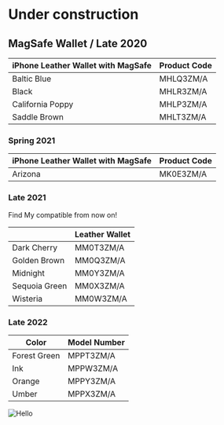 # Under construction

## MagSafe Wallet / Late 2020

| iPhone Leather Wallet with MagSafe | Product Code |
| ---------------------------------- | ------------ |
| Baltic Blue                        | MHLQ3ZM/A    |
| Black                              | MHLR3ZM/A    |
| California Poppy                   | MHLP3ZM/A    |
| Saddle Brown                       | MHLT3ZM/A    |

### Spring 2021

| iPhone Leather Wallet with MagSafe | Product Code |
| ---------------------------------- | ------------ |
| Arizona                            | MK0E3ZM/A    |

### Late 2021

Find My compatible from now on!

|               | Leather Wallet |
| ------------- | -------------- |
| Dark Cherry   | MM0T3ZM/A      |
| Golden Brown  | MM0Q3ZM/A      |
| Midnight      | MM0Y3ZM/A      |
| Sequoia Green | MM0X3ZM/A      |
| Wisteria      | MM0W3ZM/A      |

### Late 2022

| Color        | Model Number |
| ------------ | ------------ |
| Forest Green | MPPT3ZM/A    |
| Ink          | MPPW3ZM/A    |
| Orange       | MPPY3ZM/A    |
| Umber        | MPPX3ZM/A    |

![Hello](/icon.png)
